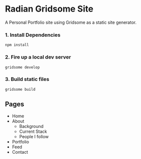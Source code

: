 # Radian Gridsome Site

A Personal Portfolio site using Gridsome as a static site generator.

### 1. Install Dependencies

`npm install`

### 2. Fire up a local dev server

`gridsome develop`

### 3. Build static files

`gridsome build`

## Pages
 - Home
 - About
   - Background
   - Current Stack
   - People I follow
 - Portfolio
 - Feed
 - Contact
